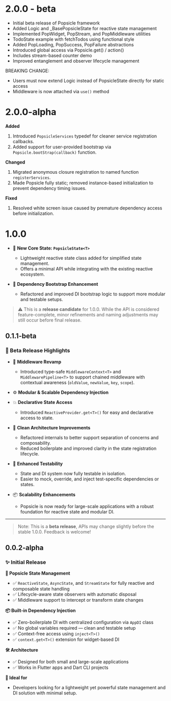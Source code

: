 # 2.0.0 - beta

- Initial beta release of Popsicle framework
- Added Logic<T> and _BasePopsicleState for reactive state management
- Implemented PopWidget, PopStream, and PopMiddleware utilities
- TodoState example with fetchTodos using functional style
- Added PopLoading, PopSuccess, PopFailure abstractions
- Introduced global access via Popsicle.get<T>() / action()
- Includes stream-based counter demo
- Improved entanglement and observer lifecycle management

BREAKING CHANGE:
- Users must now extend Logic<T> instead of PopsicleState<T> directly for static access
- Middleware is now attached via `use()` method
  
# 2.0.0-alpha

**Added**

1. Introduced `PopsicleServices` typedef for cleaner service registration callbacks.
2. Added support for user-provided bootstrap via `Popsicle.bootStrap(callback)` function.

**Changed**

1. Migrated anonymous closure registration to named function `registerServices`.
2. Made Popsicle fully static; removed instance-based initialization to prevent dependency timing issues.

**Fixed**

1. Resolved white screen issue caused by premature dependency access before initialization.



# 1.0.0

- 🧩 **New Core State: `PopsicleState<T>`**
  - Lightweight reactive state class added for simplified state management.
  - Offers a minimal API while integrating with the existing reactive ecosystem.

- 🚀 **Dependency Bootstrap Enhancement**
  - Refactored and improved DI bootstrap logic to support more modular and testable setups.


> ⚠️ This is a **release candidate** for 1.0.0. While the API is considered feature-complete, minor refinements and naming adjustments may still occur before final release.


## 0.1.1-beta 

### 🎉 Beta Release Highlights
- 🧠 **Middleware Revamp**
  - Introduced type-safe `MiddlewareContext<T>` and `MiddlewarePipeline<T>` to support chained middleware with contextual awareness (`oldValue`, `newValue`, `key`, `scope`).

- ⚙️ **Modular & Scalable Dependency Injection**
- 💥 **Declarative State Access**
  - Introduced `ReactiveProvider.get<T>()` for easy and declarative access to state.

- 🧩 **Clean Architecture Improvements**
  - Refactored internals to better support separation of concerns and composability.
  - Reduced boilerplate and improved clarity in the state registration lifecycle.

- 🧪 **Enhanced Testability**
  - State and DI system now fully testable in isolation.
  - Easier to mock, override, and inject test-specific dependencies or states.

- 📦 **Scalability Enhancements**
  - Popsicle is now ready for large-scale applications with a robust foundation for reactive state and modular DI.

---

> Note: This is a **beta release**, APIs may change slightly before the stable 1.0.0. Feedback is welcome!
## 0.0.2-alpha

### ✨ Initial Release

**🔁 Popsicle State Management**
- ✅ `ReactiveState`, `AsyncState`, and `StreamState` for fully reactive and composable state handling
- ✅ Lifecycle-aware state observers with automatic disposal
- ✅ Middleware support to intercept or transform state changes

**📦 Built-in Dependency Injection**
- ✅ Zero-boilerplate DI with centralized configuration via `AppDI` class
- ✅ No global variables required — clean and testable setup
- ✅ Context-free access using `inject<T>()`
- ✅ `context.get<T>()` extension for widget-based DI

**🛠️ Architecture**
- ✅ Designed for both small and large-scale applications
- ✅ Works in Flutter apps and Dart CLI projects

**🌱 Ideal for**
- Developers looking for a lightweight yet powerful state management and DI solution with minimal setup.
